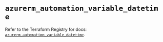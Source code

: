 # `azurerm_automation_variable_datetime`

Refer to the Terraform Registry for docs: [`azurerm_automation_variable_datetime`](https://registry.terraform.io/providers/hashicorp/azurerm/3.93.0/docs/resources/automation_variable_datetime).
